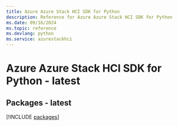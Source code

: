 ```yaml
---
title: Azure Azure Stack HCI SDK for Python
description: Reference for Azure Azure Stack HCI SDK for Python
ms.date: 09/16/2024
ms.topic: reference
ms.devlang: python
ms.service: azurestackhci
---
```

# Azure Azure Stack HCI SDK for Python - latest
## Packages - latest
[!INCLUDE [packages](azure-stack-hci-index.md)]